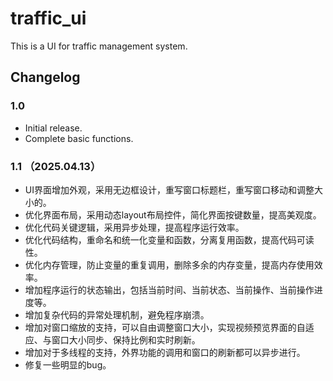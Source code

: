 # traffic_ui

This is a UI for traffic management system.

## Changelog
### 1.0
- Initial release.
- Complete basic functions.

### 1.1 （2025.04.13）
- UI界面增加外观，采用无边框设计，重写窗口标题栏，重写窗口移动和调整大小的。
- 优化界面布局，采用动态layout布局控件，简化界面按键数量，提高美观度。
- 优化代码关键逻辑，采用异步处理，提高程序运行效率。
- 优化代码结构，重命名和统一化变量和函数，分离复用函数，提高代码可读性。
- 优化内存管理，防止变量的重复调用，删除多余的内存变量，提高内存使用效率。
- 增加程序运行的状态输出，包括当前时间、当前状态、当前操作、当前操作进度等。
- 增加复杂代码的异常处理机制，避免程序崩溃。
- 增加对窗口缩放的支持，可以自由调整窗口大小，实现视频预览界面的自适应、与窗口大小同步、保持比例和实时刷新。
- 增加对于多线程的支持，外界功能的调用和窗口的刷新都可以异步进行。
- 修复一些明显的bug。
